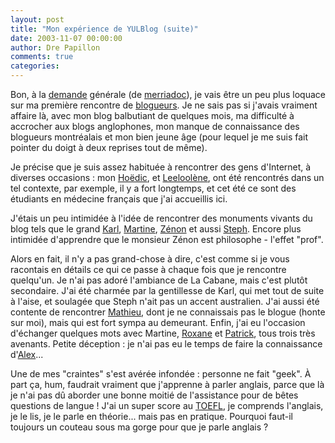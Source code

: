 ```yaml
---
layout: post
title: "Mon expérience de YULBlog (suite)"
date: 2003-11-07 00:00:00
author: Dre Papillon
comments: true
categories: 
---
```



Bon, à la [demande](http://ebb.monblogue.com/commentaires/ebb/30532) générale (de [merriadoc](http://merriadoc.blogspot.com/)), je vais être un peu plus loquace sur ma première rencontre de [blogueurs](http://www.geekwardho.org/yulblog/).  Je ne sais pas si j'avais vraiment affaire là, avec mon blog balbutiant de quelques mois, ma difficulté à accrocher aux blogs anglophones, mon manque de connaissance des blogueurs montréalais et mon bien jeune âge (pour lequel je me suis fait pointer du doigt à deux reprises tout de même).

Je précise que je suis assez habituée à rencontrer des gens d'Internet, à diverses occasions : mon [Hoëdic](http://hoedic.ouvaton.org/), et [Leeloolène](http://leeloolene.free.fr/), ont été rencontrés dans un tel contexte, par exemple, il y a fort longtemps, et cet été ce sont des étudiants en médecine français que j'ai accueillis ici.

J'étais un peu intimidée à l'idée de rencontrer des monuments vivants du blog tels que le grand [Karl](http://www.la-grange.net/), [Martine](http://www.martinepage.com/blog/), [Zénon](http://marcheur_immobile.monblogue.com/) et aussi [Steph](http://unadorned.org/dandruff/).  Encore plus intimidée d'apprendre que le monsieur Zénon est philosophe - l'effet "prof".

Alors en fait, il n'y a pas grand-chose à dire, c'est comme si je vous racontais en détails ce qui ce passe à chaque fois que je rencontre quelqu'un.  Je n'ai pas adoré l'ambiance de La Cabane, mais c'est plutôt secondaire.  J'ai été charmée par la gentillesse de Karl, qui met tout de suite à l'aise, et soulagée que Steph n'ait pas un accent australien.  J'ai aussi été contente de rencontrer [Mathieu](http://www.mathieusylvain.net/), dont je ne connaissais pas le blogue (honte sur moi), mais qui est fort sympa au demeurant.  Enfin, j'ai eu l'occasion d'échanger quelques mots avec Martine, [Roxane](http://ctech.ca/Ladie_/) et [Patrick](http://i.never.nu/), tous trois très avenants.  Petite déception : je n'ai pas eu le temps de faire la connaissance d'[Alex](http://mnemosyne.foolong.org/)...

Une de mes "craintes" s'est avérée infondée : personne ne fait "geek".  À part ça, hum, faudrait vraiment que j'apprenne à parler anglais, parce que là je n'ai pas dû aborder une bonne moitié de l'assistance pour de bêtes questions de langue !  J'ai un super score au [TOEFL](http://www.toefl.org/), je comprends l'anglais, je le lis, je le parle en théorie...  mais pas en pratique.  Pourquoi faut-il toujours un couteau sous ma gorge pour que je parle anglais ?
